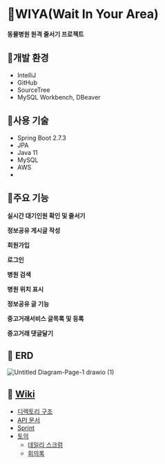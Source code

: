 # 🐶WIYA(Wait In Your Area)
**동물병원 원격 줄서기 프로젝트**

## 🐯개발 환경
- IntelliJ
- GitHub
- SourceTree
- MySQL Workbench, DBeaver

## 🐷사용 기술
- Spring Boot 2.7.3
- JPA
- Java 11
- MySQL
- AWS
-

## 🐻주요 기능
**실시간 대기인원 확인 및 줄서기**

**정보공유 게시글 작성**

**회원가입**

**로그인**

**병원 검색**

**병원 위치 표시**

**정보공유 글 기능**

**중고거래서비스 글목록 및 등록**

**중고거래 댓글달기**

## 🐰 ERD

![Untitled Diagram-Page-1 drawio (1)](https://user-images.githubusercontent.com/79090478/194466011-268aa906-3f22-49df-a5b2-2a6a3194cf10.png)

## 🐼 [Wiki](https://github.com/WIYA-waitinyourarea/wiya/wiki)

* [디렉토리 구조](https://github.com/WIYA-waitinyourarea/wiya/wiki/directory)
* [API 문서](https://github.com/WIYA-waitinyourarea/wiya/wiki/api)
* [Sprint](https://github.com/WIYA-waitinyourarea/wiya/wiki#Sprint)
* [토의](https://github.com/WIYA-waitinyourarea/wiya/wiki#토의)
  * [데일리 스크럼](https://github.com/WIYA-waitinyourarea/wiya/wiki/daily_scrum)
  * [회의록](https://github.com/WIYA-waitinyourarea/wiya/wiki/meeting)
